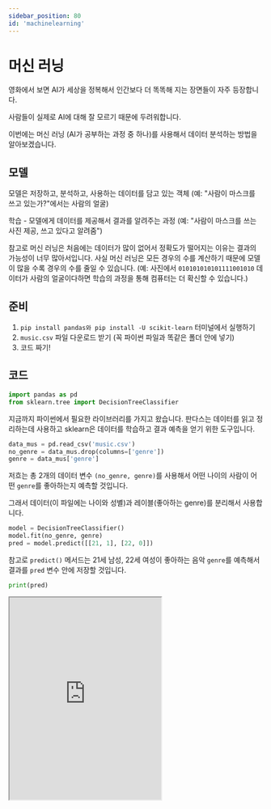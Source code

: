 ```yaml
---
sidebar_position: 80
id: 'machinelearning'
---
```


# 머신 러닝

영화에서 보면 AI가 세상을 정복해서 인간보다 더 똑똑해 지는 장면들이 자주 등장합니다.

사람들이 실제로 AI에 대해 잘 모르기 때문에 두려워합니다.

이번에는 머신 러닝 (AI가 공부하는 과정 중 하나)를 사용해서 데이터 분석하는 방법을 알아보겠습니다.

## 모델

모델은 저장하고, 분석하고, 사용하는 데이터를 담고 있는 객체 (예: "사람이 마스크를 쓰고 있는가?"에서는 사람의 얼굴)

학습 - 모델에게 데이터를 제공해서 결과를 알려주는 과정 (예: "사람이 마스크를 쓰는 사진 제공, 쓰고 있다고 알려줌")

참고로 머신 러닝은 처음에는 데이터가 많이 없어서 정확도가 떨어지는 이유는 결과의 가능성이 너무 많아서입니다. 사실 머신 러닝은 모든 경우의 수를 계산하기 때문에 모델이 많을 수록 경우의 수를 줄일 수 있습니다. (예: 사진에서 `010101010101111001010` 데이터가 사람의 얼굴이다하면 학습의 과정을 통해 컴퓨터는 더 확신할 수 있습니다.)

## 준비

1. `pip install pandas와 pip install -U scikit-learn` 터미널에서 실행하기
2. `music.csv` 파일 다운로드 받기 (꼭 파이썬 파일과 똑같은 폴더 안에 넣기)
3. 코드 짜기!

## 코드

```py
import pandas as pd
from sklearn.tree import DecisionTreeClassifier
```

지금까지 파이썬에서 필요한 라이브러리를 가지고 왔습니다.
판다스는 데이터를 읽고 정리하는데 사용하고 sklearn은 데이터를 학습하고 결과 예측을 얻기 위한 도구입니다.

```py
data_mus = pd.read_csv('music.csv')
no_genre = data_mus.drop(columns=['genre'])
genre = data_mus['genre']
```

저흐는 총 2개의 데이터 변수 `(no_genre, genre)`를 사용해서 어떤 나이의 사람이 어떤 `genre`를 좋아하는지 예측할 것입니다.

그래서 데이터(이 파일에는 나이와 성별)과 레이블(좋아하는 genre)를 분리해서 사용합니다.

```py
model = DecisionTreeClassifier()
model.fit(no_genre, genre)
pred = model.predict([[21, 1], [22, 0]])
```

참고로 `predict()` 메서드는 21세 남성, 22세 여성이 좋아하는 음악 `genre`를 예측해서 결과를 `pred` 변수 안에 저장할 것입니다.

```py
print(pred)
```

<iframe title="Python Playground" src="https://trinket.io/embed/python3/02de47df74" height="400" />

## 추가로 정확도 측정하기

```py
from sklearn.model_selection import train_test_split
from sklearn.metrics import accuracy_score
X_train, X_test, y_train, y_test = train_test_split(no_genre, genre, test_size=0.2)
```

참고로 `test_size`는 가지고 있는 데이터 (`music.csv`) 파일 중 얼마나 많은 데이터를 사용할 것인가를 물어봅니다. 저희는 20%를 사용합니다.

```py
model.fit(X_train, y_train)
pred = model.predict(X_test)
print(accuracy_score(y_test, pred))
```

<iframe title="Python Playground" src="https://trinket.io/embed/python3/282aeb7817" height="400" />

:::note
참고로 실행하면 정확도가 항상 달라지는 것을 확인할 수 있습니다.

참고로 정확도를 높이기 위해서는 `test_size`를 낮추어야 합니다.

그 이유는 `test_size`를 낮추면 남은 데이터를 사용하여 학습하기 때문입니다.
:::
